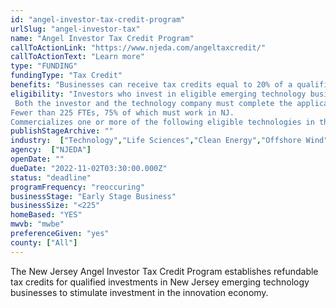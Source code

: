```yaml
---
id: "angel-investor-tax-credit-program"
urlSlug: "angel-investor-tax"
name: "Angel Investor Tax Credit Program"
callToActionLink: "https://www.njeda.com/angeltaxcredit/"
callToActionText: "Learn more"
type: "FUNDING"
fundingType: "Tax Credit"
benefits: "Businesses can receive tax credits equal to 20% of a qualified investment with a potential 5% bonus."
eligibility: "Investors who invest in eligible emerging technology businesses or venture funds in New Jersey.
 Both the investor and the technology company must complete the application no later than 6 months from the date of investment. 
Fewer than 225 FTEs, 75% of which must work in NJ. 
Commercializes one or more of the following eligible technologies in the State: Advanced Computing, Advanced Materials, Biotechnology, Electronic Devices, Information Technology, Life Sciences, Medical Devices, Mobile Communications, Renewable Energy Technology, and Carbon Footprint Reduction Technology."
publishStageArchive: ""
industry:  ["Technology","Life Sciences","Clean Energy","Offshore Wind"]
agency:  ["NJEDA"]
openDate: ""
dueDate: "2022-11-02T03:30:00.000Z"
status: "deadline"
programFrequency: "reoccuring"
businessStage: "Early Stage Business"
businessSize: "<225"
homeBased: "YES"
mwvb: "mwbe"
preferenceGiven: "yes"
county: ["All"]
---
```


The New Jersey Angel Investor Tax Credit Program establishes refundable tax credits for qualified investments in New Jersey emerging technology businesses to stimulate investment in the innovation economy.
